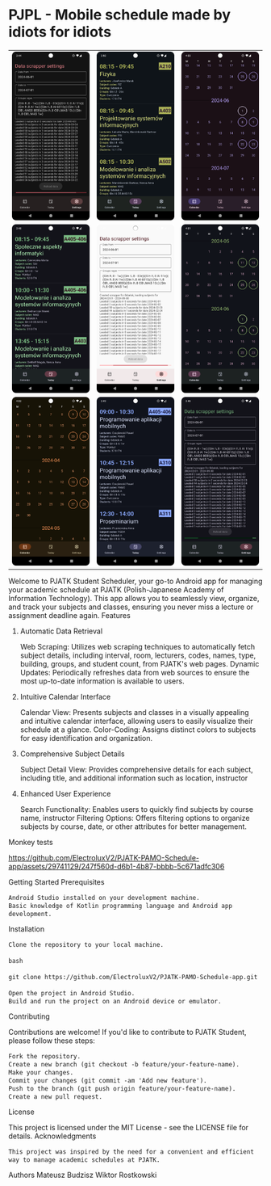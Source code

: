 # PJPL - Mobile schedule made by idiots for idiots

|            |            |            |
|------------|------------|------------|
| ![](0.png) | ![](5.png) | ![](8.png) |
| ![](3.png) | ![](1.png) | ![](6.png) |
| ![](7.png) | ![](4.png) | ![](2.png) |


Welcome to PJATK Student Scheduler, your go-to Android app for managing your academic schedule at PJATK (Polish-Japanese Academy of Information Technology). This app allows you to seamlessly view, organize, and track your subjects and classes, ensuring you never miss a lecture or assignment deadline again.
Features
1. Automatic Data Retrieval

    Web Scraping: Utilizes web scraping techniques to automatically fetch subject details, including interval, room, lecturers, codes, names, type, building, groups, and student count, from PJATK's web pages.
    Dynamic Updates: Periodically refreshes data from web sources to ensure the most up-to-date information is available to users.

2. Intuitive Calendar Interface

    Calendar View: Presents subjects and classes in a visually appealing and intuitive calendar interface, allowing users to easily visualize their schedule at a glance.
    Color-Coding: Assigns distinct colors to subjects for easy identification and organization.

3. Comprehensive Subject Details

    Subject Detail View: Provides comprehensive details for each subject, including title, and additional information such as location, instructor

4. Enhanced User Experience

    Search Functionality: Enables users to quickly find subjects by course name, instructor
    Filtering Options: Offers filtering options to organize subjects by course, date, or other attributes for better management.

Monkey tests


https://github.com/ElectroluxV2/PJATK-PAMO-Schedule-app/assets/29741129/247f560d-d6b1-4b87-bbbb-5c671adfc306

Getting Started
Prerequisites

    Android Studio installed on your development machine.
    Basic knowledge of Kotlin programming language and Android app development.

Installation

    Clone the repository to your local machine.

    bash

    git clone https://github.com/ElectroluxV2/PJATK-PAMO-Schedule-app.git

    Open the project in Android Studio.
    Build and run the project on an Android device or emulator.

Contributing

Contributions are welcome! If you'd like to contribute to PJATK Student, please follow these steps:

    Fork the repository.
    Create a new branch (git checkout -b feature/your-feature-name).
    Make your changes.
    Commit your changes (git commit -am 'Add new feature').
    Push to the branch (git push origin feature/your-feature-name).
    Create a new pull request.

License

This project is licensed under the MIT License - see the LICENSE file for details.
Acknowledgments

    This project was inspired by the need for a convenient and efficient way to manage academic schedules at PJATK.

Authors
Mateusz Budzisz
Wiktor Rostkowski
